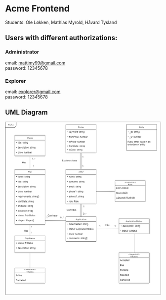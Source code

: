 # Acme Frontend

Students: Ole Løkken, Mathias Myrold, Håvard Tysland

## Users with different authorizations:

### Administrator

email: mattimy99@gmail.com\
password: 12345678

### Explorer

email: explorer@gmail.com\
password: 12345678

## UML Diagram

<img src='src/assets/Uml-Diagram.png'/>
